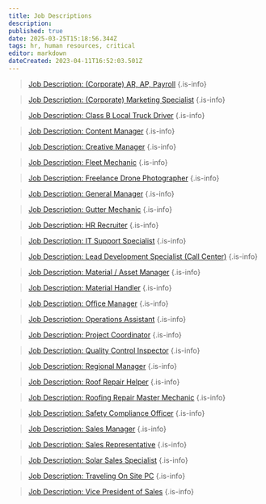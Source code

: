 ```yaml
---
title: Job Descriptions
description: 
published: true
date: 2025-03-25T15:18:56.344Z
tags: hr, human resources, critical
editor: markdown
dateCreated: 2023-04-11T16:52:03.501Z
---
```


> [Job Description: (Corporate) AR, AP, Payroll](https://docs.google.com/document/d/1bUdmIiY4v9HWTEXn4LtLFUoBSqavdQ43r1OWJLMYobs/edit?usp=share_link)
{.is-info}


> [Job Description: (Corporate) Marketing Specialist](https://docs.google.com/document/d/1evly77vImyhy1jjn8i5I1kBCZ4BH_36Il_vFEHQJHek/edit?usp=share_link)
{.is-info}


> [Job Description: Class B Local Truck Driver](https://docs.google.com/document/d/1HZQzMex_d66C4lFBRmG6Kot2l-eXvI3mbQyTp44Ol2c/edit)
{.is-info}


> [Job Description: Content Manager](https://docs.google.com/document/d/1UvzlL9F2mH-M5j285qYAAuZGEvQ1dlIiGrr-I0FjTC8/edit?usp=share_link)
{.is-info}


> [Job Description: Creative Manager](https://docs.google.com/document/d/10XjGFCzfdUaAF0CYxCr2hlZYCOKpYg71tJARV0hYKlI/edit?usp=share_link)
{.is-info}


> [Job Description: Fleet Mechanic](https://docs.google.com/document/d/1CyBt-yZamiK3olmRe4xMRXVseZUdj0sRRGJIyrMoqAc/edit?usp=share_link)
{.is-info}

> [Job Description: Freelance Drone Photographer](https://docs.google.com/document/d/1xW_HpuzsGMCcgP0fJmTumV87xFcFEbERJomrAYSXPdM/edit?usp=share_link)
{.is-info}


> [Job Description: General Manager](https://docs.google.com/document/d/1zcBknTiaDET-YnB7eha5Ti7yEnRy7RSBlQ3pQKb_dNU/edit?usp=share_link)
{.is-info}


> [Job Description: Gutter Mechanic](https://docs.google.com/document/d/1KO4w6QZcM3x46kuwqH1UkQ7U_rtOmX0bkbRPjD-Ivuc/edit?usp=share_link)
{.is-info}


> [Job Description: HR Recruiter](https://docs.google.com/document/d/1rlqZW-3btJnnk6Nld2fftXcTNHl2JOZoBDClWHbO-b0/edit?usp=share_link)
{.is-info}


> [Job Description: IT Support Specialist](https://docs.google.com/document/d/1KJim_WwQIcYRPWcQoBDls8trwc7eQg4TcZXG8a1kmyw/edit?usp=share_link)
{.is-info}


> [Job Description: Lead Development Specialist (Call Center)](https://docs.google.com/document/d/1s31uv1uD51jGs2uFjVq_vaHkSmQdfJskXsUVdvtFuOY/edit?usp=share_link)
{.is-info}


> [Job Description: Material / Asset Manager](https://docs.google.com/document/d/1aE9KiNQ6Cc8fOYIHNpmMReQDSWLv5ZNJX15NGIA0ekw/edit?usp=share_link)
{.is-info}



> [Job Description: Material Handler](https://docs.google.com/document/d/1vT21KGTI6Sv5aWJWsJcUxFvWN17tgovthmlXc7ptk7Y/edit?usp=share_link)
{.is-info}


> [Job Description: Office Manager](https://docs.google.com/document/d/1N7-8KSGuuMsS4oVMg21kVNWuqH5goaE5q7cM4kTL9m8/edit?usp=share_link)
{.is-info}


> [Job Description: Operations Assistant](https://docs.google.com/document/d/1DQPur4fzOoWtlxKd4meSl8UlGDs9xKimw_UMnzdlgmI/edit?usp=share_link)
{.is-info}


> [Job Description: Project Coordinator](https://docs.google.com/document/d/1nPQj4fm5mAjS-Dkmp2QD_cUsjY7YQZCQSlsK8aTf21U/edit?usp=share_link)
{.is-info}


> [Job Description: Quality Control Inspector](https://docs.google.com/document/d/1q_zPqzhCnh_VLRQ-vNc73rzsbjx-SfucpK9G4hfYDvo/edit)
{.is-info}


> [Job Description: Regional Manager](https://docs.google.com/document/d/1Oxqv6vDnjGL9hUjVAmL7VUh4a0fPEvDVonlG4rKKUyQ/edit?usp=share_link)
{.is-info}


> [Job Description: Roof Repair Helper](https://docs.google.com/document/d/11kbY3oJj0KrLK3pdUJDKqbA6xUadUhkHxd3aatW7yYU/edit)
{.is-info}


> [Job Description: Roofing Repair Master Mechanic](https://docs.google.com/document/d/1cfvwZQVTRo1C1W2Ovhkw0XHiXK2APUmW2zV1LuiMsNM/edit?usp=share_link)
{.is-info}


> [Job Description: Safety Compliance Officer](https://docs.google.com/document/d/1R-wc2pcNbn3iXyCYMCZMdk_gBE__loaL7eIHyDdh6d4/edit?usp=share_link)
{.is-info}


> [Job Description: Sales Manager](https://docs.google.com/document/d/12KNUPl6FcDq4Lt7nxAX38iXfsBktkKJkzcJskYNJlsY/edit)
{.is-info}


> [Job Description: Sales Representative](https://docs.google.com/document/d/1j6RrBEbElQPoTj3MUk_rkwFDV8r8y_ihukCk_FPqCks/edit?usp=share_link)
{.is-info}


> [Job Description: Solar Sales Specialist](https://drive.google.com/file/d/1Mpe7WuTNasq5wW_nd9yw9vpd9UN70Ccn/view?ts=65e9ca57&pli=1)
{.is-info}


> [Job Description: Traveling On Site PC](https://docs.google.com/document/d/17lglgsLCTCBgNmMwC3hEgQAlTg9kk1o8H-dOT0owmXQ/edit?usp=share_link)
{.is-info}


> [Job Description: Vice President of Sales](https://docs.google.com/document/d/1Mnpf1k-i2ESRRFGkRcdMTRcK7x7aiyeuBGGAZDnNNWQ/edit?usp=share_link)
{.is-info}
